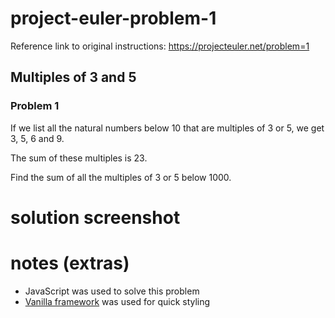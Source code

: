 # project-euler-problem-1
Reference link to original instructions:  https://projecteuler.net/problem=1

<h2>Multiples of 3 and 5</h2>
<h3>Problem 1</h3>
If we list all the natural numbers below 10 that are multiples of 3 or 5, we get 3, 5, 6 and 9. 

The sum of these multiples is 23.

Find the sum of all the multiples of 3 or 5 below 1000.

# solution screenshot


# notes (extras)
- JavaScript was used to solve this problem
- <a href="https://vanillaframework.io/">Vanilla framework</a> was used for quick styling
